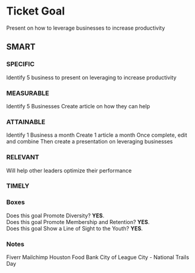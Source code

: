 # Ticket Goal #

Present on how to leverage businesses to increase productivity

## SMART ##

### SPECIFIC ###

Identify 5 business to present on leveraging to increase productivity

### MEASURABLE ###

Identify 5 Businesses
Create article on how they can help

### ATTAINABLE ###

Identify 1 Business a month
Create 1 article a month
Once complete, edit and combine
Then create a presentation on leveraging businesses

### RELEVANT ###

Will help other leaders optimize their performance

### TIMELY ###



### Boxes ###

Does this goal Promote Diversity? **YES**.  
Does this goal Promote Membership and Retention? **YES**.  
Does this goal Show a Line of Sight to the Youth? **YES**.

### Notes ###
Fiverr
Mailchimp
Houston Food Bank
City of League City - National Trails Day
